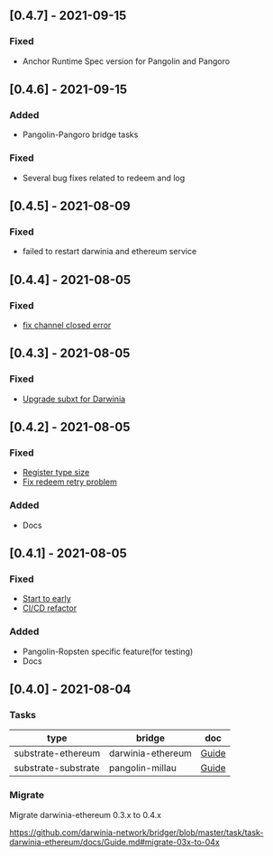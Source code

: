 ## [0.4.7] - 2021-09-15

### Fixed

- Anchor Runtime Spec version for Pangolin and Pangoro

## [0.4.6] - 2021-09-15

### Added

- Pangolin-Pangoro bridge tasks

### Fixed

- Several bug fixes related to redeem and log

## [0.4.5] - 2021-08-09

### Fixed

- failed to restart darwinia and ethereum service


## [0.4.4] - 2021-08-05

### Fixed
- [fix channel closed error](https://github.com/darwinia-network/bridger/pull/231)


## [0.4.3] - 2021-08-05

### Fixed
- [Upgrade subxt for Darwinia](https://github.com/darwinia-network/bridger/pull/229)

## [0.4.2] - 2021-08-05

### Fixed
- [Register type size](https://github.com/darwinia-network/bridger/pull/222)
- [Fix redeem retry problem](https://github.com/darwinia-network/bridger/pull/223)

### Added
- Docs

## [0.4.1] - 2021-08-05

### Fixed
- [Start to early](https://github.com/darwinia-network/bridger/pull/226)
- [CI/CD refactor](https://github.com/darwinia-network/bridger/pull/225)

### Added
- Pangolin-Ropsten specific feature(for testing)
- Docs


## [0.4.0] - 2021-08-04

### Tasks

| type                | bridge            | doc                                                  |
| ------------------- | ----------------- | ---------------------------------------------------- |
| substrate-ethereum  | darwinia-ethereum | [Guide](https://github.com/darwinia-network/bridger/task/task-darwinia-ethereum/docs/Guide.md) |
| substrate-substrate | pangolin-millau   | [Guide](https://github.com/darwinia-network/bridger/task/task-pangolin-millau/docs/Guide.md)   |

### Migrate

Migrate darwinia-ethereum 0.3.x to 0.4.x

https://github.com/darwinia-network/bridger/blob/master/task/task-darwinia-ethereum/docs/Guide.md#migrate-03x-to-04x

